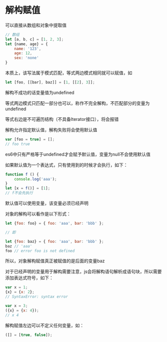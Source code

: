 # 解构赋值

可以直接从数组和对象中提取值

```js
// 数组
let [a, b, c] = [1, 2, 3];
let {name, age} = {
    name: '123',
    age: 12,
    sex: 'none'
}
```

本质上，该写法属于模式匹配，等式两边模式相同就可以赋值，如

```js
let [foo, [[bar], baz]] = [1, [[2], 3]];
```

解构不成功的话变量值为undefined

等式两边模式只匹配一部分也可以，称作不完全解构，不匹配部分的变量为undefined

等式右边是不可遍历结构（不具备Iterator接口），将会报错

解构允许指定默认值，解构失败将会使用默认值

```js
var [foo = true] = [];
// foo true
```

es6中只有严格等于undefined才会赋予默认值，变量为null不会使用默认值

如果默认值为一个表达式，只有使用到的时候才会执行，如下：

```js
function f () {
    console.log('aaa');
}
let [x = f()] = [1];
// f不会先执行
```

默认值可以使用变量，该变量必须已经声明

对象的解构可以看作是以下形式：

```js
let {foo: foo} = { foo: 'aaa', bar: 'bbb' };

// 即

let {foo: baz} = { foo: 'aaa', bar: 'bbb' };
baz // 'aaa'
foo // error foo is not defined
```

所以，对象解构赋值真正被赋值的是后面的变量baz

对于已经声明的变量用于解构需要注意，js会将解构语句解析成语句块，所以需要添加表达式符号，如下：

```js
var x = 1;
{x} = {x: 2};
// SyntaxError: syntax error

var x = 3;
({x} = {x: 4});
// x 4
```

解构赋值左边可以不定义任何变量，如：

```js
([] = [true, false]);
```
